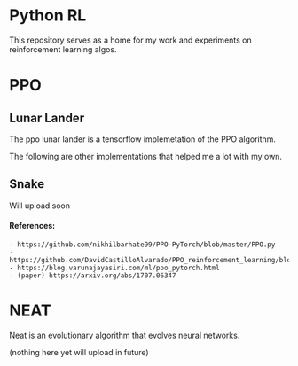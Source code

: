 # Python RL

This repository serves as a home for my work and experiments on reinforcement learning algos.

# PPO 

## Lunar Lander
The ppo lunar lander is a tensorflow implemetation of the PPO algorithm.

The following are other implementations that helped me a lot with my own.

## Snake

Will upload soon

#### References:
    - https://github.com/nikhilbarhate99/PPO-PyTorch/blob/master/PPO.py
    - https://github.com/DavidCastilloAlvarado/PPO_reinforcement_learning/blob/master/PPO_pendulum.py
    - https://blog.varunajayasiri.com/ml/ppo_pytorch.html
    - (paper) https://arxiv.org/abs/1707.06347
    
    
# NEAT

Neat is an evolutionary algorithm that evolves neural networks.

(nothing here yet will upload in future)
    
